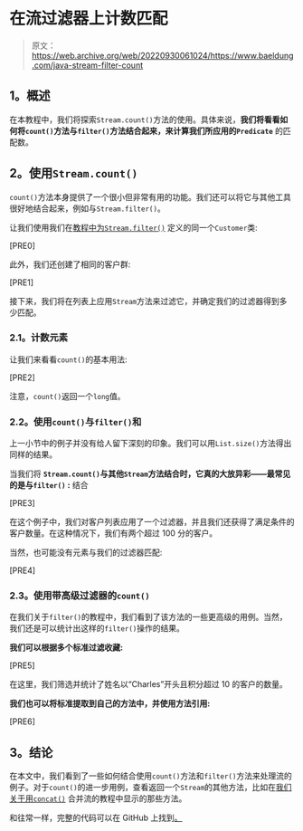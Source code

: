 # 在流过滤器上计数匹配

> 原文：<https://web.archive.org/web/20220930061024/https://www.baeldung.com/java-stream-filter-count>

## **1。概述**

在本教程中，我们将探索`Stream.count()`方法的使用。具体来说，**我们将看看如何将`count()`方法与`filter()`方法结合起来，来计算我们所应用的`Predicate`** 的匹配数。

## **2。使用`Stream.count()`**

`count()`方法本身提供了一个很小但非常有用的功能。我们还可以将它与其他工具很好地结合起来，例如与`Stream.filter()`。

让我们使用我们在[教程中为`Stream.filter()`](/web/20220930105629/https://www.baeldung.com/java-stream-filter-lambda) 定义的同一个`Customer`类:

[PRE0]

此外，我们还创建了相同的客户群:

[PRE1]

接下来，我们将在列表上应用`Stream`方法来过滤它，并确定我们的过滤器得到多少匹配。

### **2.1。计数元素**

让我们来看看`count()`的基本用法:

[PRE2]

注意，`count()`返回一个`long`值。

### **2.2。使用`count()`与`filter()`和**

上一小节中的例子并没有给人留下深刻的印象。我们可以用`List.size()`方法得出同样的结果。

当我们将 **`Stream.count()`与其他`Stream`方法结合时，它真的大放异彩——最常见的是与`filter()` :** 结合

[PRE3]

在这个例子中，我们对客户列表应用了一个过滤器，并且我们还获得了满足条件的客户数量。在这种情况下，我们有两个超过 100 分的客户。

当然，也可能没有元素与我们的过滤器匹配:

[PRE4]

### **2.3。使用带高级过滤器的`count()`**

在我们关于`filter()`的教程中，我们看到了该方法的一些更高级的用例。当然，我们还是可以统计出这样的`filter()`操作的结果。

**我们可以根据多个标准过滤收藏:**

[PRE5]

在这里，我们筛选并统计了姓名以“Charles”开头且积分超过 10 的客户的数量。

**我们也可以将标准提取到自己的方法中，并使用方法引用:**

[PRE6]

## **3。结论**

在本文中，我们看到了一些如何结合使用`count()`方法和`filter()`方法来处理流的例子。对于`count()`的进一步用例，查看返回一个`Stream`的其他方法，比如在[我们关于用`concat()`](/web/20220930105629/https://www.baeldung.com/java-merge-streams) 合并流的教程中显示的那些方法。

和往常一样，完整的代码可以在 GitHub 上找到[。](https://web.archive.org/web/20220930105629/https://github.com/eugenp/tutorials/tree/master/core-java-modules/core-java-streams)